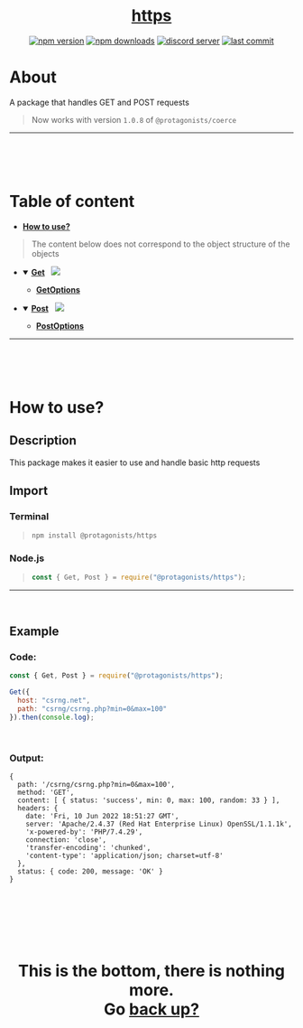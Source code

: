 <div id="top" align="center">

<h1><a href="https://github.com/ThePywon/https-handler">https</a></h1>
 
[![npm version](https://img.shields.io/npm/v/@protagonists/https)](https://npmjs.com/package/@protagonists/https)
[![npm downloads](https://img.shields.io/npm/dt/@protagonists/https)](https://npmjs.com/package/@protagonists/https)
[![discord server](https://img.shields.io/discord/937758194736955443?logo=discord&logoColor=white)](https://discord.gg/cwhj3EgqGP)
[![last commit](https://img.shields.io/github/last-commit/ThePywon/https-handler)](https://github.com/ThePywon/https-handler)
 
</div>



# About

A package that handles GET and POST requests

> Now works with version `1.0.8` of `@protagonists/coerce`

---

<br/><br/><br/>



# Table of content

* [**How to use?**](#how-to-use)

> The content below does not correspond to the object structure of the objects

* <details open><summary><a href="https://github.com/ThePywon/https-handler/blob/main/documentation/Get.md"><b>Get</b></a> &nbsp; <img src="https://img.shields.io/badge/-Exported-cyan"/></summary>
  <p>

  * [**GetOptions**](https://github.com/ThePywon/https-handler/blob/main/documentation/GetOptions.md)
    
  </p>
</details>

* <details open><summary><a href="https://github.com/ThePywon/https-handler/blob/main/documentation/Post.md"><b>Post</b></a> &nbsp; <img src="https://img.shields.io/badge/-Exported-cyan"/></summary>
  <p>

  * [**PostOptions**](https://github.com/ThePywon/https-handler/blob/main/documentation/PostOptions.md)
    
  </p>
</details>

---

<br/><br/><br/>



# How to use?

## Description

This package makes it easier to use and handle basic http requests

## Import

### Terminal

> ```sh
> npm install @protagonists/https
> ```

### Node.js

> ```js
> const { Get, Post } = require("@protagonists/https");
> ```

---



<br/>

## Example

### Code:

```js
const { Get, Post } = require("@protagonists/https");

Get({
  host: "csrng.net",
  path: "csrng/csrng.php?min=0&max=100"
}).then(console.log);
```

<br/>

### Output:

```
{
  path: '/csrng/csrng.php?min=0&max=100',
  method: 'GET',
  content: [ { status: 'success', min: 0, max: 100, random: 33 } ],
  headers: {
    date: 'Fri, 10 Jun 2022 18:51:27 GMT',
    server: 'Apache/2.4.37 (Red Hat Enterprise Linux) OpenSSL/1.1.1k',
    'x-powered-by': 'PHP/7.4.29',
    connection: 'close',
    'transfer-encoding': 'chunked',
    'content-type': 'application/json; charset=utf-8'
  },
  status: { code: 200, message: 'OK' }
}
```

<br/><br/><br/><br/><br/>

<h1 align="center">This is the bottom, there is nothing more.<br/>
Go <a href="#top">back up?</a></h1>
